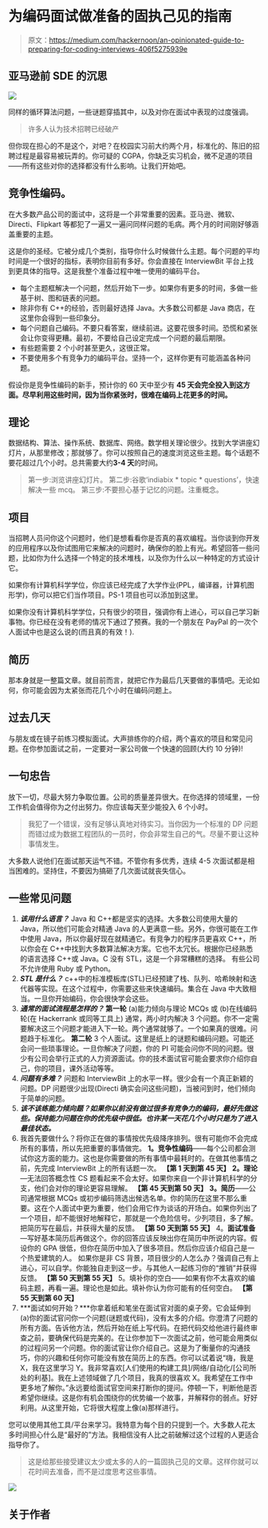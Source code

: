 # 为编码面试做准备的固执己见的指南

> 原文：<https://medium.com/hackernoon/an-opinionated-guide-to-preparing-for-coding-interviews-406f5275939e>

## 亚马逊前 SDE 的沉思

![](img/29cf67bf1778aea8ef1ec843f55349f6.png)

同样的循环算法问题，一些谜题穿插其中，以及对你在面试中表现的过度强调。

> 许多人认为技术招聘已经破产

但你现在担心的不是这个，对吧？在校园实习前大约两个月，标准化的、陈旧的招聘过程是最容易被玩弄的。你可疑的 CGPA，你缺乏实习机会，微不足道的项目——所有这些对你的选择都没有什么影响。让我们开始吧。

## 竞争性编码。

在大多数产品公司的面试中，这将是一个非常重要的因素。亚马逊、微软、Directi、Flipkart 等都犯了一遍又一遍问同样问题的毛病。两个月的时间刚好够涵盖重要的主题。

这是你的圣经。它被分成几个类别，指导你什么时候做什么主题。每个问题的平均时间是一个很好的指标，表明你目前有多好。你会直接在 InterviewBit 平台上找到更具体的指导。这是我整个准备过程中唯一使用的编码平台。

*   每个主题框解决一个问题，然后开始下一步。如果你有更多的时间，多做一些基于树、图和链表的问题。
*   除非你有 C++的经验，否则最好选择 Java。大多数公司都是 Java 商店，在这里你会得到一些印象分。
*   每个问题自己编码。不要只看答案，继续前进。这要花很多时间。恐慌和紧张会让你变得更糟。最初，不要给自己设定完成一个问题的最后期限。
*   有些题需要 2 个小时甚至更久，这很正常。
*   不要使用多个有竞争力的编码平台。坚持一个，这样你更有可能涵盖各种问题。

假设你是竞争性编码的新手，预计你的 60 天中至少有 **45 天会完全投入到这方面。尽早利用这些时间，因为当你紧张时，很难在编码上花更多的时间。**

## 理论

数据结构、算法、操作系统、数据库、网络。数学相关理论很少。找到大学讲座幻灯片，从那里修改；那就够了。你可以按照自己的速度浏览这些主题。每个话题不要花超过几个小时。总共需要大约**3-4 天**的时间。

> 第一步:浏览讲座幻灯片。
> 第二步:谷歌‘indiabix * topic * questions’，快速解决一些 mcq。
> 第三步:不要担心基于记忆的问题。注重概念。

## 项目

当招聘人员问你这个问题时，他们是想看看你是否真的喜欢编程。当你谈到你开发的应用程序以及你试图用它来解决的问题时，确保你的脸上有光。希望回答一些问题，比如你为什么选择一个特定的技术堆栈，以及你为什么以一种特定的方式设计它。

如果你有计算机科学学位，你应该已经完成了大学作业(PPL，编译器，计算机图形学)，你可以把它们当作项目。PS-1 项目也可以添加到这里。

如果你没有计算机科学学位，只有很少的项目，强调你有上进心，可以自己学习新事物。你已经在没有老师的情况下通过了预赛。我的一个朋友在 PayPal 的一次个人面试中也是这么说的(而且真的有效！).

## 简历

那本身就是一整篇文章。就目前而言，就把它作为最后几天要做的事情吧。无论如何，你可能会因为太紧张而花几个小时在编码问题上。

## 过去几天

与朋友或在镜子前练习模拟面试。大声排练你的介绍，两个喜欢的项目和常见问题。在你参加面试之前，一定要对一家公司做一个快速的回顾(大约 10 分钟)!

## 一句忠告

放下一切，尽最大努力争取位置。公司的质量差异很大。在你选择的领域里，一份工作机会值得你为之付出努力。你应该每天至少能投入 6 个小时。

> 我犯了一个错误，没有足够认真地对待实习。当你因为一个标准的 DP 问题而错过成为数据工程团队的一员时，你会非常生自己的气。尽量不要让这种事情发生。

大多数人说他们在面试那天运气不错。不管你有多优秀，连续 4-5 次面试都是相当困难的。坚持住，不要因为搞砸了几次面试就丧失信心。

## 一些常见问题

1.  ***该用什么语言？*** Java 和 C++都是坚实的选择。大多数公司使用大量的 Java，所以他们可能会对精通 Java 的人更满意一些。另外，你很可能在工作中使用 Java，所以你最好现在就精通它。有竞争力的程序员更喜欢 C++，所以你会在 C++中找到大多数算法解决方案。它也不太冗长。根据你已经熟悉的语言选择 C++或 Java。C 没有 STL，这是一个非常糟糕的选择。
    有些公司不允许使用 Ruby 或 Python。
2.  ***STL 是什么？*** c++中的标准模板库(STL)已经预建了栈、队列、哈希映射和迭代器等实现。在这个过程中，你需要这些来快速编码。集合在 Java 中大致相当。一旦你开始编码，你会很快学会这些。
3.  ***通常的面试流程是怎样的？*
    第一轮**
    (a)能力倾向与理论 MCQs 或
    (b)在线编码轮(在 Hackerrank 或同等工具上)
    通常，两小时内解决 3 个问题。你不一定需要解决这三个问题才能进入下一轮。两个通常就够了。一个如果真的很难。问题趋于标准化。
    **第二轮**
    3 个人面试。这里是纸上的谜题和编码问题。可能还会问一些琐事理论。一旦你解决了问题，你的 PI 可能会问你不同的问题。很少有公司会举行正式的人力资源面试。你的技术面试官可能会要求你介绍你自己，你的项目，课外活动等等。
4.  ***问题有多难？*** 问题和 InterviewBit 上的水平一样。很少会有一个真正新颖的问题。DP 问题很少出现(Directi 确实会问这些问题)，当被问到时，他们倾向于简单的问题。
5.  ***该不该练能力倾向题？如果你以前没有做过很多有竞争力的编码，最好先做这些。保持能力问题在你的优先级中很低。也许某一天花几个小时只是为了进入最佳状态。***
6.  我首先要做什么？将你正在做的事情按优先级降序排列。很有可能你不会完成所有的事情，所以先把重要的事情做完。
    **1。竞争性编码**——每个公司都会测试你这方面的能力。这也是你需要做的所有事情中最耗时的。在做其他事情之前，先完成 InterviewBit 上的所有话题一次。
    **【第 1 天到第 45 天】**
    **2。理论** —无法回答概念性 CS 题看起来不会太好。如果你来自一个非计算机科学的分支，他们会对你的理论更容易理解。
    **【第 45 天到第 50 天】**
    **3。简历**——公司通常根据 MCQs 或初步编码筛选出候选名单。你的简历在这里不那么重要。这在个人面试中更为重要，他们会用它作为谈话的开场白。如果你列出了一个项目，却不能很好地解释它，那就是一个危险信号。少列项目，多了解。把简历写在最后，并获得大量的反馈。
    **【第 50 天到第 55 天】**
    4。**面试准备** —写好基本简历后再做这个。你的回答应该反映出你在简历中所说的内容。假设你的 GPA 很低，但你在简历中加入了很多项目。然后你应该介绍自己是一个热爱建筑的人。
    如果你是非 CS 背景，项目很少的人怎么办？强调自己有上进心，可以自学。你能独自走到这一步。与其他人一起练习你的“推销”并获得反馈。
    **【第 50 天到第 55 天】**
    5。填补你的空白——如果有你不太喜欢的编码主题，再看一遍。理论也是如此。填补你认为你可能有的任何空白。
    **【第 55 天到第 60 天】**
7.  ***面试如何开始？***你拿着纸和笔坐在面试官对面的桌子旁。它会延伸到
    (a)你的面试官问你一个问题(谜题或代码)，没有太多的介绍。你澄清了问题的所有方面。告诉他方法，然后开始在纸上写代码。在把代码交给他进行最终审查之前，要确保代码是完美的。在让你参加下一次面试之前，他可能会用类似的过程问另一个问题。你的面试官让你介绍自己。这是为了衡量你的沟通技巧，你的兴趣和任何你可能没有放在简历上的东西。你可以试着说“嗨，我是 X，我在这里学习 Y。我非常喜欢[人们使用的构建工具]/网络/自动化/[公司所处的利基]。我在上述领域做了几个项目，我真的很喜欢 X。我希望在工作中更多地了解你。”永远要给面试官空间来打断你的提问。停顿一下，判断他是否希望你继续。这是你有机会围绕你的优势编一个故事，并解释你的弱点。好好利用。从这里开始，它将很大程度上像(a)那样进行。

您可以使用其他工具/平台来学习。我特意为每个目的只提到一个。大多数人花太多时间担心什么是“最好的”方法。我相信没有人比之前破解过这个过程的人更适合指导你了。

> 这是给那些接受建议太少或太多的人的一篇固执己见的文章。这样你就可以花时间去准备，而不是过度思考这些事情。

![](img/cb9dab81baec17642c440ed3f492bdb8.png)

## **关于作者**